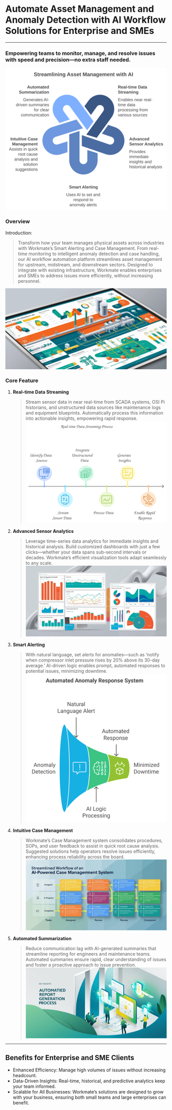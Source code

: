# Automate Asset Management and Anomaly Detection with AI Workflow Solutions for Enterprise and SMEs
---
### Empowering teams to monitor, manage, and resolve issues with speed and precision—no extra staff needed.

![image hero](../blog-image/blog-1/napkin-selection.svg)

### Overview

Introduction:
>Transform how your team manages physical assets across industries with Workmate’s Smart Alerting and Case Management. From real-time monitoring to intelligent anomaly detection and case handling, our AI workflow automation platform streamlines asset management for upstream, midstream, and downstream sectors. Designed to integrate with existing infrastructure, Workmate enables enterprises and SMEs to address issues more efficiently, without increasing personnel.

![image 1](../blog-image/blog-1/blog-1-p1.png)

### Core Feature

1. **Real-time Data Streaming**
   >Stream sensor data in near real-time from SCADA systems, OSI Pi historians, and unstructured data sources like maintenance logs and equipment blueprints. Automatically process this information into actionable insights, empowering rapid response.![image 2](../blog-image/blog-1/real-time.svg)
2. **Advanced Sensor Analytics**
   >Leverage time-series data analytics for immediate insights and historical analysis. Build customized dashboards with just a few clicks—whether your data spans sub-second intervals or decades. Workmate’s efficient visualization tools adapt seamlessly to any scale.![image 4](../blog-image/blog-1/blog-1-p3.png)

3. **Smart Alerting**
   >With natural language, set alerts for anomalies—such as ‘notify when compressor inlet pressure rises by 20% above its 30-day average.’ AI-driven logic enables prompt, automated responses to potential issues, minimizing downtime.![image 4](../blog-image/blog-1/aleart.svg)


4. **Intuitive Case Management**
   >Workmate’s Case Management system consolidates procedures, SOPs, and user feedback to assist in quick root cause analysis. Suggested solutions help operators resolve issues efficiently, enhancing process reliability across the board.![image 5](../blog-image/blog-1/blog-1-p5.png)

5. **Automated Summarization**
   >Reduce communication lag with AI-generated summaries that streamline reporting for engineers and maintenance teams. Automated summaries ensure rapid, clear understanding of issues and foster a proactive approach to issue prevention.![image 5](../blog-image/blog-1/blog-1-p6.png)
---
## Benefits for Enterprise and SME Clients

- Enhanced Efficiency: Manage high volumes of issues without increasing headcount.
- Data-Driven Insights: Real-time, historical, and predictive analytics keep your team informed.
- Scalable for All Businesses: Workmate’s solutions are designed to grow with your business, ensuring both small teams and large enterprises can benefit.
